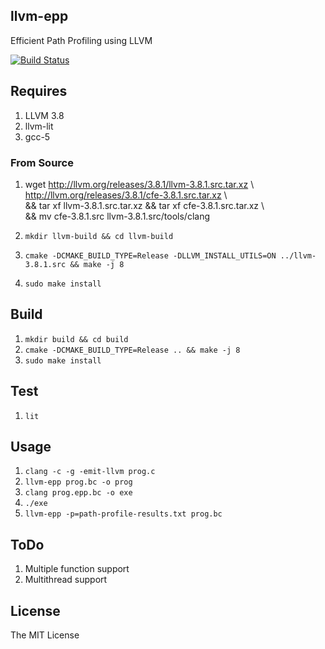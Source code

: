 ## llvm-epp 
Efficient Path Profiling using LLVM 

[![Build Status](https://travis-ci.org/sfu-arch/llvm-epp.svg?branch=master)](https://travis-ci.org/sfu-arch/llvm-epp)

## Requires 

1. LLVM 3.8
2. llvm-lit 
3. gcc-5

### From Source 

1.  
    wget http://llvm.org/releases/3.8.1/llvm-3.8.1.src.tar.xz \  
    http://llvm.org/releases/3.8.1/cfe-3.8.1.src.tar.xz \  
    && tar xf llvm-3.8.1.src.tar.xz && tar xf cfe-3.8.1.src.tar.xz \  
    && mv cfe-3.8.1.src llvm-3.8.1.src/tools/clang

2. `mkdir llvm-build && cd llvm-build`
3. `cmake -DCMAKE_BUILD_TYPE=Release -DLLVM_INSTALL_UTILS=ON ../llvm-3.8.1.src && make -j 8`
4. `sudo make install` 

## Build 

1. `mkdir build && cd build`
2. `cmake -DCMAKE_BUILD_TYPE=Release .. && make -j 8`
3. `sudo make install`

## Test

1. `lit ` 

## Usage

1. `clang -c -g -emit-llvm prog.c`
2. `llvm-epp prog.bc -o prog`
3. `clang prog.epp.bc -o exe`
4. `./exe`
5. `llvm-epp -p=path-profile-results.txt prog.bc`

## ToDo

1. Multiple function support
2. Multithread support


## License 

The MIT License

